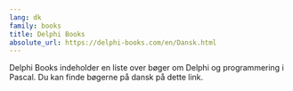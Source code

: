 ```yaml
---
lang: dk
family: books
title: Delphi Books
absolute_url: https://delphi-books.com/en/Dansk.html
---
```

Delphi Books indeholder en liste over bøger om Delphi og programmering i Pascal. Du kan finde bøgerne på dansk på dette link.
